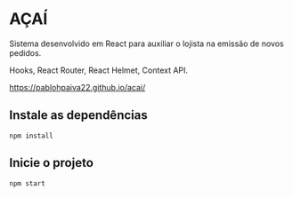 # AÇAÍ
Sistema desenvolvido em React para auxiliar o lojista na emissão de novos pedidos.

Hooks, React Router, React Helmet, Context API.

https://pablohpaiva22.github.io/acai/

## Instale as dependências
```
npm install
```

## Inicie o projeto
```
npm start
```
